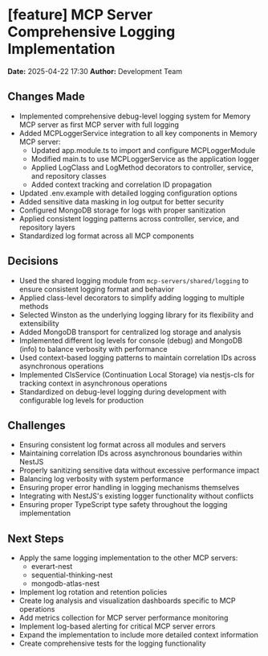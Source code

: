# [feature] MCP Server Comprehensive Logging Implementation

**Date:** 2025-04-22 17:30
**Author:** Development Team

## Changes Made
- Implemented comprehensive debug-level logging system for Memory MCP server as first MCP server with full logging
- Added MCPLoggerService integration to all key components in Memory MCP server:
  - Updated app.module.ts to import and configure MCPLoggerModule
  - Modified main.ts to use MCPLoggerService as the application logger
  - Applied LogClass and LogMethod decorators to controller, service, and repository classes
  - Added context tracking and correlation ID propagation
- Updated .env.example with detailed logging configuration options
- Added sensitive data masking in log output for better security
- Configured MongoDB storage for logs with proper sanitization
- Applied consistent logging patterns across controller, service, and repository layers
- Standardized log format across all MCP components

## Decisions
- Used the shared logging module from `mcp-servers/shared/logging` to ensure consistent logging format and behavior
- Applied class-level decorators to simplify adding logging to multiple methods
- Selected Winston as the underlying logging library for its flexibility and extensibility
- Added MongoDB transport for centralized log storage and analysis
- Implemented different log levels for console (debug) and MongoDB (info) to balance verbosity with performance
- Used context-based logging patterns to maintain correlation IDs across asynchronous operations
- Implemented ClsService (Continuation Local Storage) via nestjs-cls for tracking context in asynchronous operations
- Standardized on debug-level logging during development with configurable log levels for production

## Challenges
- Ensuring consistent log format across all modules and servers
- Maintaining correlation IDs across asynchronous boundaries within NestJS
- Properly sanitizing sensitive data without excessive performance impact
- Balancing log verbosity with system performance
- Ensuring proper error handling in logging mechanisms themselves
- Integrating with NestJS's existing logger functionality without conflicts
- Ensuring proper TypeScript type safety throughout the logging implementation

## Next Steps
- Apply the same logging implementation to the other MCP servers:
  - everart-nest
  - sequential-thinking-nest
  - mongodb-atlas-nest
- Implement log rotation and retention policies
- Create log analysis and visualization dashboards specific to MCP operations
- Add metrics collection for MCP server performance monitoring
- Implement log-based alerting for critical MCP server errors
- Expand the implementation to include more detailed context information
- Create comprehensive tests for the logging functionality

